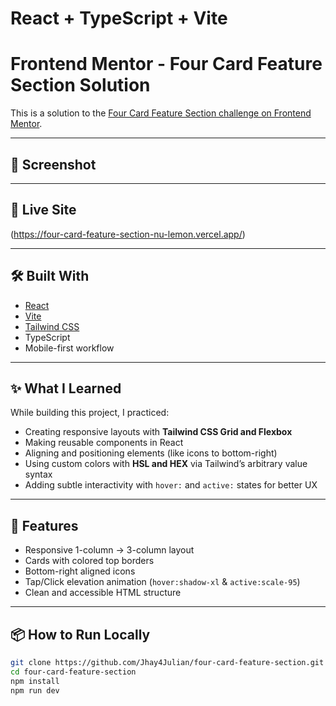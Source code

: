 # React + TypeScript + Vite

# Frontend Mentor - Four Card Feature Section Solution

This is a solution to the [Four Card Feature Section challenge on Frontend Mentor](https://www.frontendmentor.io/challenges/four-card-feature-section-weK1eFYK).

---

## 📸 Screenshot



---

## 🔗 Live Site
(https://four-card-feature-section-nu-lemon.vercel.app/)

---

## 🛠 Built With

- [React](https://reactjs.org/)
- [Vite](https://vitejs.dev/)
- [Tailwind CSS](https://tailwindcss.com/)
- TypeScript 
- Mobile-first workflow

---

## ✨ What I Learned

While building this project, I practiced:

- Creating responsive layouts with **Tailwind CSS Grid and Flexbox**
- Making reusable components in React
- Aligning and positioning elements (like icons to bottom-right)
- Using custom colors with **HSL and HEX** via Tailwind’s arbitrary value syntax
- Adding subtle interactivity with `hover:` and `active:` states for better UX

---

## 🧠 Features

- Responsive 1-column → 3-column layout
- Cards with colored top borders
- Bottom-right aligned icons
- Tap/Click elevation animation (`hover:shadow-xl` & `active:scale-95`)
- Clean and accessible HTML structure

---

## 📦 How to Run Locally

```bash
git clone https://github.com/Jhay4Julian/four-card-feature-section.git
cd four-card-feature-section
npm install
npm run dev

```



